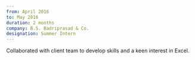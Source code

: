 ```yaml
---
from: April 2016
to: May 2016
duration: 2 months
company: B.S. Badriprasad & Co.
designation: Summer Intern
---
```


Collaborated with client team to develop skills and a keen interest in Excel.
